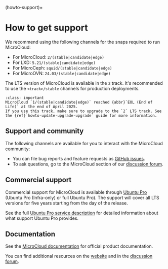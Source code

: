 (howto-support)=
# How to get support

We recommend using the following channels for the snaps required to run MicroCloud:

* For MicroCloud: `2/(stable|candidate|edge)`
* For LXD: `5.21/(stable|candidate|edge)`
* For MicroCeph: `squid/(stable|candidate|edge)`
* For MicroOVN: `24.03/(stable|candidate|edge)`

The LTS version of MicroCloud is available in the `2` track.
It's recommended to use the `<track>/stable` channels for production deployments.

```{admonition} Users of the 1 track
:class: important
MicroCloud `1/(stable|candidate|edge)` reached {abbr}`EOL (End of Life)` at the end of April 2025.
If you use this track, make sure to upgrade to the `2` LTS track. See the {ref}`howto-update-upgrade-upgrade` guide for more information.
```

## Support and community

The following channels are available for you to interact with the MicroCloud community:

- You can file bug reports and feature requests as [GitHub issues](https://github.com/canonical/microcloud/issues/new).
- To ask questions, go to the MicroCloud section of our [discussion forum](https://discourse.ubuntu.com/c/lxd/microcloud/145).

## Commercial support

Commercial support for MicroCloud is available through [Ubuntu Pro](https://ubuntu.com/support) (Ubuntu Pro (Infra-only) or full Ubuntu Pro).
The support will cover all LTS versions for five years starting from the day of the release.

See the full [Ubuntu Pro service description](https://ubuntu.com/legal/ubuntu-pro-description) for detailed information about what support Ubuntu Pro provides.

## Documentation

See the [MicroCloud documentation](https://documentation.ubuntu.com/microcloud/latest/microcloud/) for official product documentation.

You can find additional resources on the [website](https://canonical.com/microcloud) and in the [discussion forum](https://discourse.ubuntu.com/c/lxd/microcloud/145).
